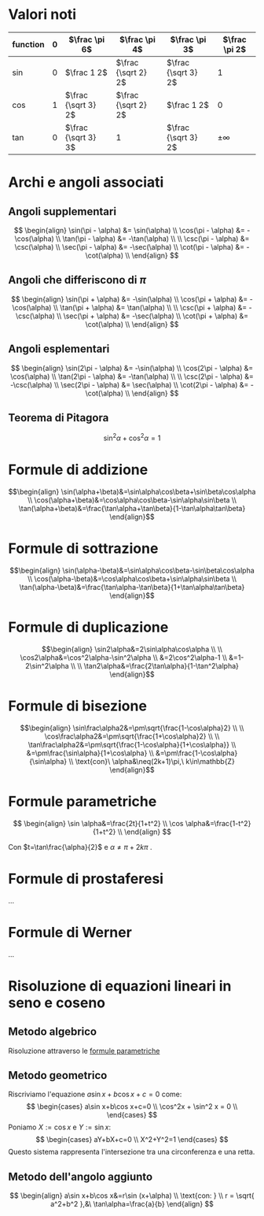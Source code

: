 # Valori noti
| function | $0$ | $\frac \pi 6$ | $\frac \pi 4$ | $\frac \pi 3$ | $\frac \pi 2$ |
|--- | ---|---|---|---| --- |
| $\sin$ | $0$ | $\frac 1 2$ | $\frac {\sqrt 2} 2$ | $\frac {\sqrt 3} 2$| $1$| 
| $\cos$ | $1$ | $\frac {\sqrt 3} 2$ | $\frac {\sqrt 2} 2$ | $\frac 1 2$ | $0$| 
| $\tan$ | $0$ | $\frac {\sqrt 3} 3$ | $1$ | $\frac {\sqrt 3} 2$| $\pm \infty$| 

# Archi e angoli associati
## Angoli supplementari
$$
\begin{align}
\sin(\pi - \alpha) &= \sin(\alpha) \\
\cos(\pi - \alpha) &= -\cos(\alpha) \\
\tan(\pi - \alpha) &= -\tan(\alpha) \\ \\
\csc(\pi - \alpha) &= \csc(\alpha) \\
\sec(\pi - \alpha) &= -\sec(\alpha) \\
\cot(\pi - \alpha) &= -\cot(\alpha) \\
\end{align}
$$
## Angoli che differiscono di $\pi$
$$
\begin{align}
\sin(\pi + \alpha) &= -\sin(\alpha) \\
\cos(\pi + \alpha) &= -\cos(\alpha) \\
\tan(\pi + \alpha) &= \tan(\alpha) \\ \\
\csc(\pi + \alpha) &= -\csc(\alpha) \\
\sec(\pi + \alpha) &= -\sec(\alpha) \\
\cot(\pi + \alpha) &= \cot(\alpha) \\
\end{align}
$$
## Angoli esplementari
$$
\begin{align}
\sin(2\pi - \alpha) &= -\sin(\alpha) \\
\cos(2\pi - \alpha) &= \cos(\alpha) \\
\tan(2\pi - \alpha) &= -\tan(\alpha) \\ \\
\csc(2\pi - \alpha) &= -\csc(\alpha) \\
\sec(2\pi - \alpha) &= \sec(\alpha) \\
\cot(2\pi - \alpha) &= -\cot(\alpha) \\
\end{align}
$$

## Teorema di Pitagora
$$\sin^2\alpha + \cos^2\alpha = 1$$

# Formule di addizione
$$\begin{align}
\sin(\alpha+\beta)&=\sin\alpha\cos\beta+\sin\beta\cos\alpha \\
\cos(\alpha+\beta)&=\cos\alpha\cos\beta-\sin\alpha\sin\beta \\
\tan(\alpha+\beta)&=\frac{\tan\alpha+\tan\beta}{1-\tan\alpha\tan\beta}
\end{align}$$
# Formule di sottrazione
$$\begin{align}
\sin(\alpha-\beta)&=\sin\alpha\cos\beta-\sin\beta\cos\alpha \\ 
\cos(\alpha-\beta)&=\cos\alpha\cos\beta+\sin\alpha\sin\beta \\
\tan(\alpha-\beta)&=\frac{\tan\alpha-\tan\beta}{1+\tan\alpha\tan\beta}
\end{align}$$
# Formule di duplicazione
$$\begin{align}
\sin2\alpha&=2\sin\alpha\cos\alpha \\ \\
\cos2\alpha&=\cos^2\alpha-\sin^2\alpha \\ 
&=2\cos^2\alpha-1 \\  
&=1-2\sin^2\alpha \\ \\
\tan2\alpha&=\frac{2\tan\alpha}{1-\tan^2\alpha}
\end{align}$$
# Formule di bisezione
$$\begin{align}
\sin\frac\alpha2&=\pm\sqrt{\frac{1-\cos\alpha}2} \\ \\
\cos\frac\alpha2&=\pm\sqrt{\frac{1+\cos\alpha}2} \\ \\
\tan\frac\alpha2&=\pm\sqrt{\frac{1-\cos\alpha}{1+\cos\alpha}} \\
&=\pm\frac{\sin\alpha}{1+\cos\alpha} \\ 
&=\pm\frac{1-\cos\alpha}{\sin\alpha} \\
\text{con}\ \alpha&\neq(2k+1)\pi,\ k\in\mathbb{Z}
\end{align}$$

# Formule parametriche
$$
\begin{align}
\sin \alpha&=\frac{2t}{1+t^2} \\
\cos \alpha&=\frac{1-t^2}{1+t^2}  \\
\end{align}
$$

Con $t=\tan\frac{\alpha}{2}$ e $\alpha\neq \pi+2k\pi$ .

# Formule di prostaferesi
...

# Formule di Werner
...

# Risoluzione di equazioni lineari in seno e coseno
## Metodo algebrico
Risoluzione attraverso le [formule parametriche](#Formule%20parametriche)
	
## Metodo geometrico
Riscriviamo l'equazione $a\sin x+b\cos x+c=0$ come:
$$
\begin{cases}
a\sin x+b\cos x+c=0 \\
\cos^2x + \sin^2 x = 0 \\
\end{cases}
$$
Poniamo $X := \cos x$ e $Y:=\sin x$: 
$$
\begin{cases}
aY+bX+c=0 \\
X^2+Y^2=1
\end{cases}
$$
Questo sistema rappresenta l'intersezione tra una circonferenza e una retta.
## Metodo dell'angolo aggiunto
$$
\begin{align}
a\sin x+b\cos x&=r\sin (x+\alpha) \\
\text{con: } \\
r = \sqrt{ a^2+b^2 },&\ \tan\alpha=\frac{a}{b}
\end{align}
$$



